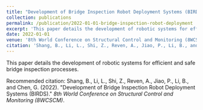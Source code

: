 ```yaml
---
title: "Development of Bridge Inspection Robot Deployment Systems (BIRDS)"
collection: publications
permalink: /publication/2022-01-01-bridge-inspection-robot-deployment
excerpt: 'This paper details the development of robotic systems for efficient and safe bridge inspection processes.'
date: 2022-01-01
venue: '8th World Conference on Structural Control and Monitoring (8WCSCM)'
citation: 'Shang, B., Li, L., Shi, Z., Reven, A., Jiao, P., Li, B., and Chen, G. (2022). &quot;Development of Bridge Inspection Robot Deployment Systems (BIRDS).&quot; *8th World Conference on Structural Control and Monitoring (8WCSCM)*.'
---
```

This paper details the development of robotic systems for efficient and safe bridge inspection processes.

Recommended citation: Shang, B., Li, L., Shi, Z., Reven, A., Jiao, P., Li, B., and Chen, G. (2022). "Development of Bridge Inspection Robot Deployment Systems (BIRDS)." *8th World Conference on Structural Control and Monitoring (8WCSCM)*.